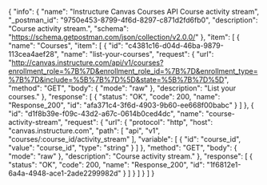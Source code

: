 {
  "info": {
    "name": "Instructure Canvas Courses API Course activity stream",
    "_postman_id": "9750e453-8799-4f6d-8297-c871d2fd6fb0",
    "description": "Course activity stream.",
    "schema": "https://schema.getpostman.com/json/collection/v2.0.0/"
  },
  "item": [
    {
      "name": "Courses",
      "item": [
        {
          "id": "c4381c16-d04d-46ba-9879-113cea4aef28",
          "name": "list-your-courses",
          "request": {
            "url": "http://canvas.instructure.com/api/v1/courses?enrollment_role=%7B%7D&enrollment_role_id=%7B%7D&enrollment_type=%7B%7D&include=%5B%7B%7D%5D&state=%5B%7B%7D%5D",
            "method": "GET",
            "body": {
              "mode": "raw"
            },
            "description": "List your courses."
          },
          "response": [
            {
              "status": "OK",
              "code": 200,
              "name": "Response_200",
              "id": "afa371c4-3f6d-4903-9b60-ee668f00babc"
            }
          ]
        },
        {
          "id": "d1f8b39e-f09c-43d2-a67c-0614b0ced4dc",
          "name": "course-activity-stream",
          "request": {
            "url": {
              "protocol": "http",
              "host": "canvas.instructure.com",
              "path": [
                "api",
                "v1",
                "courses/:course_id/activity_stream"
              ],
              "variable": [
                {
                  "id": "course_id",
                  "value": "course_id",
                  "type": "string"
                }
              ]
            },
            "method": "GET",
            "body": {
              "mode": "raw"
            },
            "description": "Course activity stream."
          },
          "response": [
            {
              "status": "OK",
              "code": 200,
              "name": "Response_200",
              "id": "1f6812e1-6a4a-4948-ace1-2ade2299982d"
            }
          ]
        }
      ]
    }
  ]
}